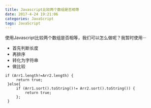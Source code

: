```yaml
---
title: Javascript比较两个数组是否相等
date: 2017-4-24 19:21:06
categories: JavaScript
tags: JavaScript
---
```

使用Javascript比较两个数组是否相等，我们可以怎么做呢？我暂时使用···
<!--more-->

- 首先判断长度
- 再排序
- 转化为字符串
- 做比较
```
if (Arr1.length!=Arr2.length) {
     return true;
 }else{
     if (Arr1.sort().toString()!= Arr2.sort().toString()) {
         return true;
     };
 }
```